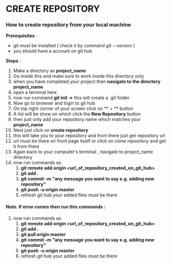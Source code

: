 # CREATE REPOSITORY

### How to create repository from your local machine 

**Prerequisites** : 
* git must be installed  ( check it by command *git --version* )
* you should have a account on git hub

**Steps** : 
1. Make a directory as **project_name**
1. Go inside this and make sure to work inside this directory only 
1. when you have completed your project then **navigate to the directory project_name**
1. open a terminal here 
1. now run command **git init** => this will create a .git folder
1. Now go to browser and login to git hub
1. On top right corner of your screen click on ** + ** button 
1. A list will be show on which click the **New Repository** button 
1. then just only add your repository name which matches your **project_name** 
1. Next just click on **create repository**
1. this will take you to your repository and from there just get repository url 
1. url must be there on front page itself or click on *clone repository* and get it from there
1. Again back to your computer's terminal , navigate to project_name directory
1. now run commands as 
	1. **git remote add origin <url_of_repository_created_on_git_hub>**
	1. **git add .**
	1. **git commit -m "any message you want to say e.g. adding new repository"**
	1. **git push -u origin master**
	1. refresh git hub your added files must be there

#### Note. If error comes then run this commands : 
1. now run commands as 
	1. **git remote add origin <url_of_repository_created_on_git_hub>**
	1. **git add .**
	1. **git pull origin master**
	1. **git commit -m "any message you want to say e.g. adding new repository"**
	1. **git push -u origin master**
	1. refresh git hub your added files must be there

